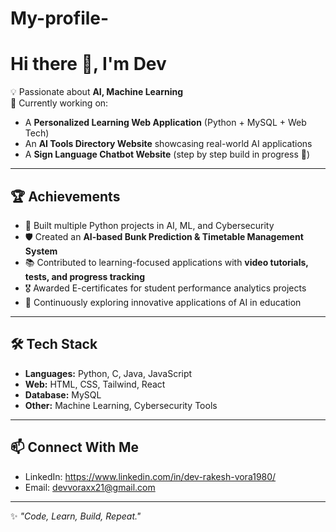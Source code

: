 # My-profile-
# Hi there 👋, I'm Dev  

💡 Passionate about **AI, Machine Learning**  
🔨 Currently working on:  
- A **Personalized Learning Web Application** (Python + MySQL + Web Tech)  
- An **AI Tools Directory Website** showcasing real-world AI applications  
- A **Sign Language Chatbot Website** (step by step build in progress 🚀)  

---

## 🏆 Achievements
- 🌟 Built multiple Python projects in AI, ML, and Cybersecurity  
- 🛡️ Created an **AI-based Bunk Prediction & Timetable Management System**  
- 📚 Contributed to learning-focused applications with **video tutorials, tests, and progress tracking**  
- 🎖️ Awarded E-certificates for student performance analytics projects  
- 🚀 Continuously exploring innovative applications of AI in education  

---

## 🛠️ Tech Stack
- **Languages:** Python, C, Java, JavaScript  
- **Web:** HTML, CSS, Tailwind, React  
- **Database:** MySQL  
- **Other:** Machine Learning, Cybersecurity Tools  

---

## 📫 Connect With Me 
- LinkedIn: https://www.linkedin.com/in/dev-rakesh-vora1980/ 
- Email: devvoraxx21@gmail.com

---

✨ *"Code, Learn, Build, Repeat."*  
